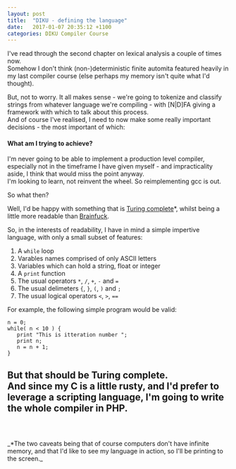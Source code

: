 ```yaml
---
layout: post
title:  "DIKU - defining the language"
date:   2017-01-07 20:35:12 +1100
categories: DIKU Compiler Course
---
```


I've read through the second chapter on lexical analysis a couple of times now.  
Somehow I don't think (non-)deterministic finite automita featured heavily in my last compiler course (else perhaps my memory isn't quite what I'd thought).

But, not to worry. It all makes sense - we're going to tokenize and classify strings from whatever language we're compiling - with [N|D]FA giving a framework with which to talk about this process.  
And of course I've realised, I need to now make some really important decisions - the most important of which:

#### What am I trying to achieve?

I'm never going to be able to implement a production level compiler, especially not in the timeframe I have given myself - and impracticality aside, I think that would miss the point anyway.  
I'm looking to learn, not reinvent the wheel. So reimplementing gcc is out.

So what then? 

Well, I'd be happy with something that is [Turing complete]*, whilst being a little more readable than [Brainfuck].

[Turing complete]: https://en.wikipedia.org/wiki/Turing_completeness
[Brainfuck]: https://en.wikipedia.org/wiki/Brainfuck


So, in the interests of readability, I have in mind a simple impertive language, with only a small subset of features:  
1. A ```while``` loop  
2. Varables names comprised of only ASCII letters  
3. Variables which can hold a string, float or integer  
4. A ```print``` function  
5. The usual operators ```*```, ```/```, ```+```, ```-``` and ```=```  
6. The usual delimeters ```{```, ```}```, ```(```, ```)``` and ```;```  
7. The usual logical operators ```<```, ```>```, ```==```  

For example, the following simple program would be valid:  

    n = 0;  
    while( n < 10 ) {  
       print "This is itteration number ";  
       print n;
       n = n + 1;
    }   

But that should be Turing complete.
<br>
And since my C is a little rusty, and I'd prefer to leverage a scripting language, I'm going to write the whole compiler in PHP.  
<br>
---
<br>   
_*The two caveats being that of course computers don't have infinite memory, and that I'd like to see my language in action, so I'll be printing to the screen._
